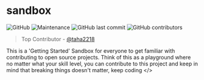 # sandbox

![GitHub](https://img.shields.io/github/license/devscollab/sandbox) ![Maintenance](https://img.shields.io/maintenance/yes/2020) ![GitHub last commit](https://img.shields.io/github/last-commit/devscollab/sandbox) ![GitHub contributors](https://img.shields.io/github/contributors/devscollab/sandbox)

> Top Contributor - [@taha2218](https://github.com/taha2218)

This is a 'Getting Started' Sandbox for everyone to get familiar with contributing to open source projects. Think of this as a playground where no matter what your skill level, you can contribute to this project and keep in mind that breaking things doesn't matter, keep coding &lt;/>
